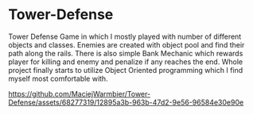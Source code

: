 # Tower-Defense
Tower Defense Game in which I mostly played with number of different objects and classes. Enemies are created with object pool and find their path along the rails. There is also simple Bank Mechanic which rewards player for killing and enemy and penalize if any reaches the end. Whole project finally starts to utilize Object Oriented programming which I find myself most comfortable with. 


https://github.com/MaciejWarmbier/Tower-Defense/assets/68277319/12895a3b-963b-47d2-9e56-96584e30e90e

